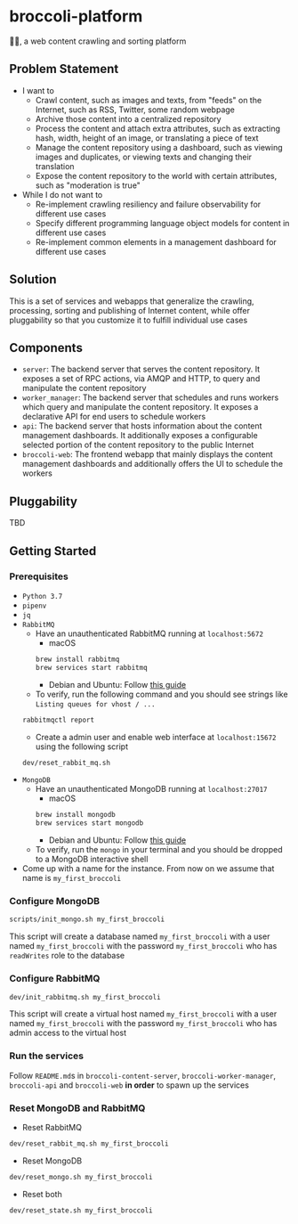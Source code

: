 # broccoli-platform
🥦🥦, a web content crawling and sorting platform

## Problem Statement
* I want to
    * Crawl content, such as images and texts, from "feeds" on the Internet, such as RSS, Twitter, some random webpage
    * Archive those content into a centralized repository
    * Process the content and attach extra attributes, such as extracting hash, width, height of an image, or translating a piece of text
    * Manage the content repository using a dashboard, such as viewing images and duplicates, or viewing texts and changing their translation
    * Expose the content repository to the world with certain attributes, such as "moderation is true"
* While I do not want to
    * Re-implement crawling resiliency and failure observability for different use cases
    * Specify different programming language object models for content in different use cases
    * Re-implement common elements in a management dashboard for different use cases

## Solution
This is a set of services and webapps that generalize the crawling, processing, sorting and publishing of Internet content, while offer pluggability so that you customize it to fulfill individual use cases

## Components
* `server`: The backend server that serves the content repository. It exposes a set of RPC actions, via AMQP and HTTP, to query and manipulate the content repository
* `worker_manager`: The backend server that schedules and runs workers which query and manipulate the content repository. It exposes a declarative API for end users to schedule workers
* `api`: The backend server that hosts information about the content management dashboards. It additionally exposes a configurable selected portion of the content repository to the public Internet
* `broccoli-web`: The frontend webapp that mainly displays the content management dashboards and additionally offers the UI to schedule the workers

## Pluggability
TBD

## Getting Started

### Prerequisites
* `Python 3.7`
* `pipenv`
* `jq`
* `RabbitMQ`
    * Have an unauthenticated RabbitMQ running at `localhost:5672`
        * macOS
        ```bash
        brew install rabbitmq
        brew services start rabbitmq
        ```
        * Debian and Ubuntu: Follow [this guide](https://www.rabbitmq.com/install-debian.html)
    * To verify, run the following command and you should see strings like `Listing queues for vhost / ...`
    ```bash
    rabbitmqctl report
    ```
    * Create a admin user and enable web interface at `localhost:15672` using the following script
    ```bash
    dev/reset_rabbit_mq.sh
    ```
* `MongoDB`
    * Have an unauthenticated MongoDB running at `localhost:27017`
        * macOS
        ```bash
        brew install mongodb
        brew services start mongodb
        ```
        * Debian and Ubuntu: Follow [this guide](https://docs.mongodb.com/manual/tutorial/install-mongodb-on-ubuntu/)
    * To verify, run the `mongo` in your terminal and you should be dropped to a MongoDB interactive shell
* Come up with a name for the instance. From now on we assume that name is `my_first_broccoli`

### Configure MongoDB
```bash
scripts/init_mongo.sh my_first_broccoli
```
This script will create a database named `my_first_broccoli` with a user named `my_first_broccoli` with the password `my_first_broccoli` who has `readWrites` role to the database

### Configure RabbitMQ
```bash
dev/init_rabbitmq.sh my_first_broccoli
```
This script will create a virtual host named `my_first_broccoli` with a user named `my_first_broccoli` with the password `my_first_broccoli` who has admin access to the virtual host

### Run the services
Follow `README.md`s in `broccoli-content-server`, `broccoli-worker-manager`, `broccoli-api` and `broccoli-web` **in order** to spawn up the services

### Reset MongoDB and RabbitMQ
* Reset RabbitMQ
```bash
dev/reset_rabbit_mq.sh my_first_broccoli
```
* Reset MongoDB
```bash
dev/reset_mongo.sh my_first_broccoli
```
* Reset both
```bash
dev/reset_state.sh my_first_broccoli
```
